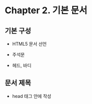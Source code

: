 # Chapter 2. 기본 문서

## 기본 구성
- HTML5 문서 선언
> <!DOCTYPE html>

- 주석문
> <!-- 내용 -->

- 헤드, 바디
> <head></head>
> <body></body>

## 문서 제목
- head 태그 안에 작성
> <title>제목</title>